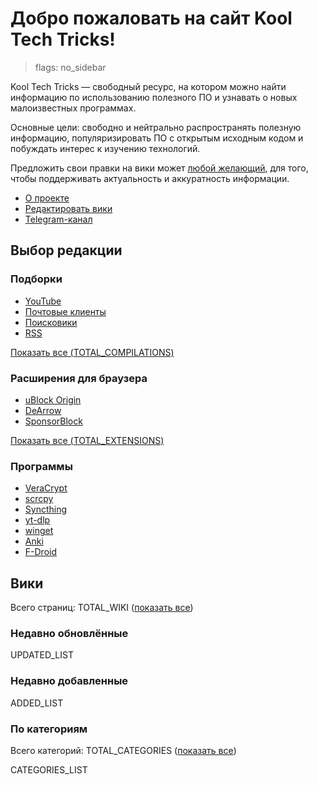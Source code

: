 # Добро пожаловать на сайт Kool Tech Tricks!

> flags: no_sidebar

Kool Tech Tricks — свободный ресурс, на котором можно найти информацию по
использованию полезного ПО и узнавать о новых малоизвестных программах.

Основные цели: свободно и нейтрально распространять полезную информацию,
популяризировать ПО с открытым исходным кодом и побуждать интерес к изучению
технологий.

Предложить свои правки на вики может
[любой желающий](https://github.com/KoolTechTricks/pages), для того, чтобы
поддерживать актуальность и аккуратность информации.

- [О проекте](/about.html)
- [Редактировать вики](https://github.com/KoolTechTricks/pages)
- [Telegram-канал](https://t.me/KoolTechTricks)

## Выбор редакции

### Подборки

- [YouTube](/wiki/youtube.html)
- [Почтовые клиенты](/wiki/email.html)
- [Поисковики](/wiki/search_engines.html)
- [RSS](/wiki/rss.html)

[Показать все (TOTAL_COMPILATIONS)](/categories/compilations.html)

### Расширения для браузера

- [uBlock Origin](/wiki/ublock_origin.html)
- [DeArrow](/wiki/dearrow.html)
- [SponsorBlock](/wiki/dearrow.html)

[Показать все (TOTAL_EXTENSIONS)](/categories/browser_extensions.html)

### Программы

- [VeraCrypt](/wiki/veracrypt.html)
- [scrcpy](/wiki/scrcpy.html)
- [Syncthing](/wiki/syncthing.html)
- [yt-dlp](/wiki/yt_dlp.html)
- [winget](/wiki/winget.html)
- [Anki](/wiki/anki.html)
- [F-Droid](/wiki/f-droid.html)

## Вики

Всего страниц: TOTAL_WIKI ([показать все](/wiki.html))

### Недавно обновлённые

UPDATED_LIST

### Недавно добавленные

ADDED_LIST

### По категориям

Всего категорий: TOTAL_CATEGORIES ([показать все](/categories.html))

CATEGORIES_LIST

